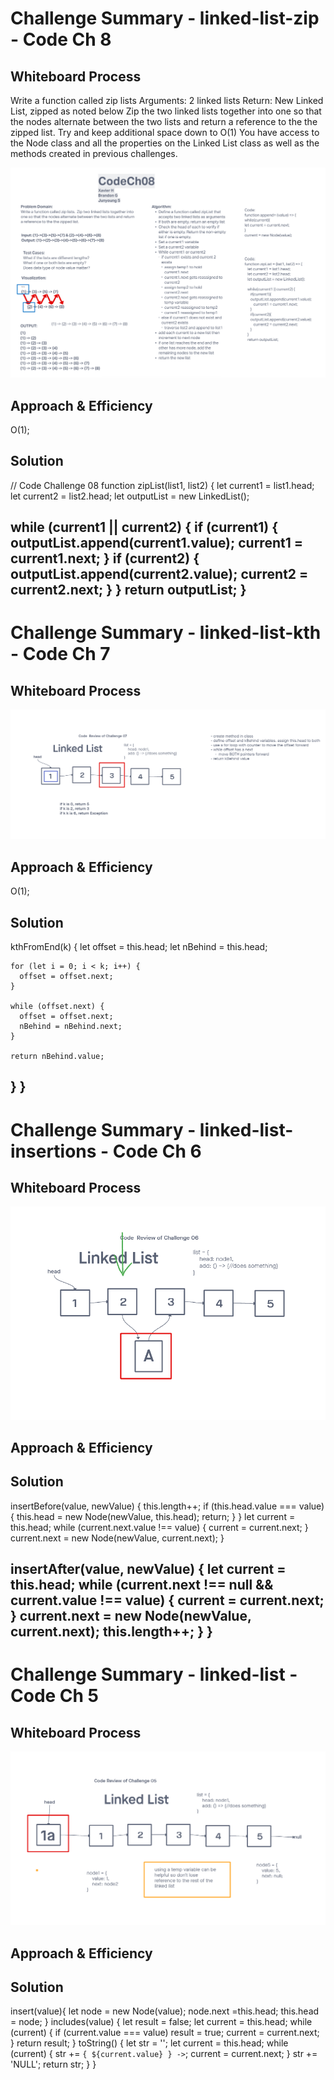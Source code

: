 # Challenge Summary - linked-list-zip - Code Ch 8

## Whiteboard Process

Write a function called zip lists
Arguments: 2 linked lists
Return: New Linked List, zipped as noted below
Zip the two linked lists together into one so that the nodes alternate between the two lists and return a reference to the the zipped list.
Try and keep additional space down to O(1)
You have access to the Node class and all the properties on the Linked List class as well as the methods created in previous challenges.

![UML](./UML08.png)

## Approach & Efficiency

O(1);

## Solution
<!-- Show how to run your code, and examples of it in action -->
// Code Challenge 08
function zipList(list1, list2) {
  let current1 = list1.head;
  let current2 = list2.head;
  let outputList = new LinkedList();

while (current1 || current2) {
    if (current1) {
      outputList.append(current1.value);
      current1 = current1.next;
    }
    if (current2) {
      outputList.append(current2.value);
      current2 = current2.next;
    }
  }
  return outputList;
}
-----

# Challenge Summary - linked-list-kth - Code Ch 7

## Whiteboard Process

![UML](./UML07.png)

## Approach & Efficiency

O(1);

## Solution
<!-- Show how to run your code, and examples of it in action -->
kthFromEnd(k) {
    let offset = this.head;
    let nBehind = this.head;

    for (let i = 0; i < k; i++) {
      offset = offset.next;
    }

    while (offset.next) {
      offset = offset.next;
      nBehind = nBehind.next;
    }

    return nBehind.value;

}
}
-----

# Challenge Summary - linked-list-insertions - Code Ch 6

## Whiteboard Process

![UML](./UML06.png)

## Approach & Efficiency

## Solution
<!-- Show how to run your code, and examples of it in action -->
insertBefore(value, newValue) {
    this.length++;
    if (this.head.value === value) {
      this.head = new Node(newValue, this.head);
      return;
    }
  }
    let current = this.head;
    while (current.next.value !== value) {
      current = current.next;
    }
    current.next = new Node(newValue, current.next);
  }

insertAfter(value, newValue) {
    let current = this.head;
    while (current.next !== null && current.value !== value) {
      current = current.next;
    }
    current.next = new Node(newValue, current.next);
    this.length++;
  }
}
-----

# Challenge Summary - linked-list - Code Ch 5

## Whiteboard Process

![UML](./UML05.png)

## Approach & Efficiency

## Solution

insert(value){
    let node = new Node(value);
    node.next =this.head;
    this.head = node;
  }
includes(value) {
    let result = false;
    let current = this.head;
    while (current) {
      if (current.value === value) result = true;
      current = current.next;
    }
    return result;
  }
toString() {
    let str = '';
    let current = this.head;
    while (current) {
      str += `{ ${current.value} } ->`;
      current = current.next;
    }
    str += 'NULL';
    return str;
  }
}
